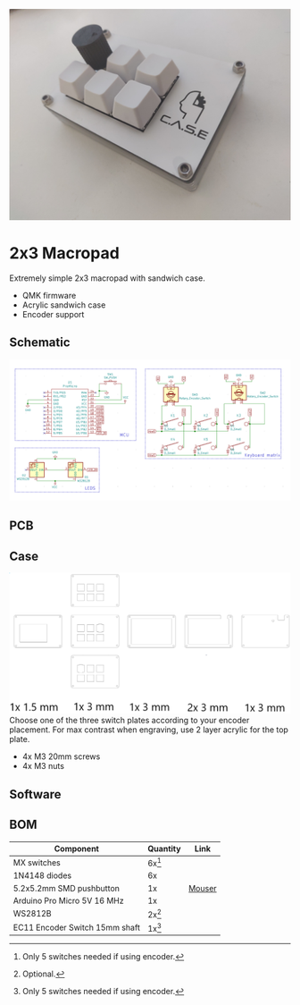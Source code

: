 ![top](https://raw.githubusercontent.com/Muoshy/2x3-macropad/master/Images/plate_case.jpg)

# 2x3 Macropad

Extremely simple 2x3 macropad with sandwich case.

  - QMK firmware
  - Acrylic sandwich case
  - Encoder support
  
## Schematic

![sch](https://raw.githubusercontent.com/Muoshy/2x3-macropad/master/Images/sch.png)


## PCB


## Case
![case](https://raw.githubusercontent.com/Muoshy/2x3-macropad/master/Images/sandwich_case.png)
Choose one of the three switch plates according to your encoder placement. 
For max contrast when engraving, use 2 layer acrylic for the top plate.

  - 4x M3 20mm screws
  - 4x M3 nuts

## Software

## BOM

| Component                			| Quantity 	| Link 								|
|--------------------------			|----------	|------								|
| MX switches              			| 6x[^1]    |      								|
| 1N4148 diodes            			| 6x       	|      								|
| 5.2x5.2mm SMD pushbutton 			| 1x       	| [Mouser](https://www.mouser.se/ProductDetail/611-PTS526SK08SMTR2L) 	|
| Arduino Pro Micro 5V 16 MHz   	| 1x       	|      								|
| WS2812B                  			| 2x[^2]    |      								|
| EC11 Encoder Switch 15mm shaft   	| 1x[^1]    |      								|

[^1]: Only 5 switches needed if using encoder.
[^2]: Optional.

